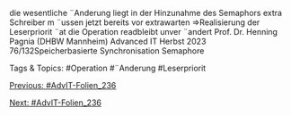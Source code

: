 die wesentliche ¨Anderung liegt in der Hinzunahme des Semaphors extra
Schreiber m ¨ussen jetzt bereits vor extrawarten
⇒Realisierung der Leserpriorit ¨at
die Operation readbleibt unver ¨andert
Prof. Dr. Henning Pagnia (DHBW Mannheim) Advanced IT Herbst 2023 76/132Speicherbasierte Synchronisation Semaphore

   Tags & Topics:
   #Operation
   #¨Anderung
   #Leserpriorit

[Previous: #AdvIT-Folien_236](AdvIT-Folien_236.md)

[Next: #AdvIT-Folien_236](AdvIT-Folien_236.md)